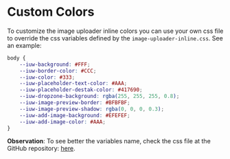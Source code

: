# Custom Colors

To customize the image uploader inline colors you can use your own css file to override the css variables defined by the `image-uploader-inline.css`. See an example:

```scss
body {
    --iuw-background: #FFF;
    --iuw-border-color: #CCC;
    --iuw-color: #333;
    --iuw-placeholder-text-color: #AAA;
    --iuw-placeholder-destak-color: #417690;
    --iuw-dropzone-background: rgba(255, 255, 255, 0.8);
    --iuw-image-preview-border: #BFBFBF;
    --iuw-image-preview-shadow: rgba(0, 0, 0, 0.3);
    --iuw-add-image-background: #EFEFEF;
    --iuw-add-image-color: #AAA;
}
```

**Observation**: To see better the variables name, check the css file at the GitHub repository: [here](https://github.com/inventare/django-image-uploader-widget/blob/main/image_uploader_widget/static/image_uploader_widget/css/image-uploader-inline.css).
